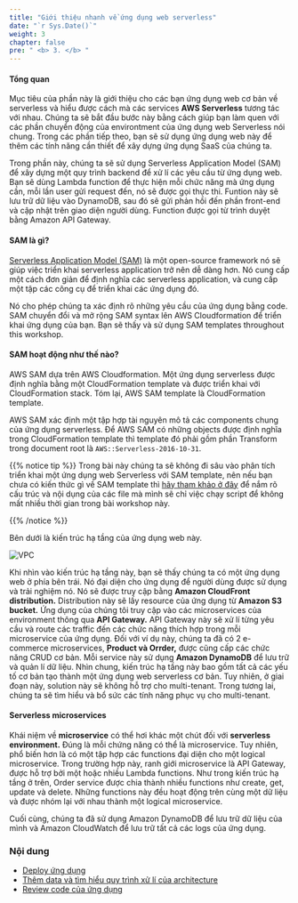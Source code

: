 ```yaml
---
title: "Giới thiệu nhanh về ứng dụng web serverless"
date: "`r Sys.Date()`"
weight: 3
chapter: false
pre: " <b> 3. </b> "
---
```


#### Tổng quan

Mục tiêu của phần này là giới thiệu cho các bạn ứng dụng web cơ bản về serverless và hiểu được cách mà các services **AWS Serverless** tương tác với nhau. Chúng ta sẽ bắt đầu bước này bằng cách giúp bạn làm quen với các phần chuyển động của environtment của ứng dụng web Serverless nói chung. Trong các phần tiếp theo, bạn sẽ sử dụng ứng dụng web này để thêm các tính năng cần thiết để xây dựng ứng dụng SaaS của chúng ta.

Trong phần này, chúng ta sẽ sử dụng Serverless Application Model (SAM) để xây dựng một quy trình backend để xử lí các yêu cầu từ ứng dụng web. Bạn sẽ dùng Lambda function để thực hiện mỗi chức năng mà ứng dụng cần, mỗi lần user gửi request đến, nó sẽ được gọi thực thi. Funtion này sẽ lưu trữ dữ liệu vào DynamoDB, sau đó sẽ gửi phản hồi đến phần front-end và cập nhật trên giao diện người dùng. Function được gọi từ trình duyệt bằng Amazon API Gateway.

#### SAM là gì?

[Serverless Application Model (SAM)](https://aws.amazon.com/serverless/sam/) là một open-source framework nó sẽ giúp việc triển khai serverless application trở nên dễ dàng hơn. Nó cung cấp một cách đơn giản để định nghĩa các serverless application, và cung cấp một tập các công cụ để triển khai các ứng dụng đó.

Nó cho phép chúng ta xác định rõ những yêu cầu của ứng dụng bằng code. SAM chuyển đổi và mở rộng SAM syntax lên AWS Cloudformation để triển khai ứng dụng của bạn. Bạn sẽ thấy và sử dụng SAM templates throughout this workshop.

#### SAM hoạt động như thế nào?

AWS SAM dựa trên AWS Cloudformation. Một ứng dụng serverless được định nghĩa bằng một CloudFormation template và được triển khai với CloudFormation stack. Tóm lại, AWS SAM template là CloudFormation template.

AWS SAM xác định một tập hợp tài nguyên mô tả các components chung của ứng dụng serverless. Để AWS SAM có những objects được định nghĩa trong CloudFormation template thì template đó phải gồm phần Transform trong document root là `AWS::Serverless-2016-10-31`.

{{% notice tip %}}
Trong bài này chúng ta sẽ không đi sâu vào phân tích triển khai một ứng dụng web Serverless với SAM template, nên nếu bạn chưa có kiến thức gì về SAM template thì [hãy tham khảo ở đây](https://catalog.us-east-1.prod.workshops.aws/workshops/841ce16b-9d86-48ac-a3f6-6a1b29f95d2b/en-US/step-1) để nắm rõ cấu trúc và nội dụng của các file mà mình sẽ chỉ việc chạy script để không mất nhiều thời gian trong bài workshop này.

{{% /notice %}}

Bên dưới là kiến trúc hạ tầng của ứng dụng web này.

![VPC](/images/3.serverlessbackend/3-1newwwww.png)

Khi nhìn vào kiến trúc hạ tầng này, bạn sẽ thấy chúng ta có một ứng dụng web ở phía bên trái. Nó đại diện cho ứng dụng để người dùng được sử dụng và trải nghiệm nó. Nó sẽ được truy cập bằng **Amazon CloudFront distribution.** Distribution này sẽ lấy resource của ứng dụng từ **Amazon S3 bucket.** Ứng dụng của chúng tôi truy cập vào các microservices của environment thông qua **API Gateway.** API Gateway này sẽ xử lí từng yêu cầu và route các traffic đến các chức năng thích hợp trong mỗi microservice của ứng dụng. Đối với ví dụ này, chúng ta đã có 2 e-commerce microservices, **Product và Orrder,** được cũng cấp các chức năng CRUD cơ bản. Mỗi service này sử dụng **Amazon DynamoDB** để lưu trữ và quản lí dữ liệu. Nhìn chung, kiến trúc hạ tầng này bao gồm tất cả các yếu tố cơ bản tạo thành một ứng dụng web serverless cơ bản. Tuy nhiên, ở giai đoạn này, solution này sẽ không hỗ trợ cho multi-tenant. Trong tương lai, chúng ta sẽ tìm hiểu và bổ sức các tính năng phục vụ cho multi-tenant.

#### Serverless microservices

Khái niệm về **microservice** có thể hơi khác một chút đối với **serverless environment.** Đúng là mỗi chứng năng có thể là microservice. Tuy nhiên, phổ biến hơn là có một tập hợp các functions đại diện cho một logical microservice. Trong trường hợp này, ranh giới microservice là API Gateway, được hỗ trợ bởi một hoặc nhiều Lambda functions. Như trong kiến trúc hạ tầng ở trên, Order service được chia thành nhiều functions như create, get, update và delete. Những functions này đều hoạt động trên cùng một dữ liệu và được nhóm lại với nhau thành một logical microservice.

Cuối cùng, chúng ta đã sử dụng Amazon DynamoDB để lưu trữ dữ liệu của mình và Amazon CloudWatch để lưu trữ tất cả các logs của ứng dụng.

### Nội dung

- [Deploy ứng dụng](3.1-deploy/)
- [Thêm data và tìm hiểu quy trình xử lí của architecture](3.2-adddata/)
- [Review code của ứng dụng](3.3-reviewcode/)
